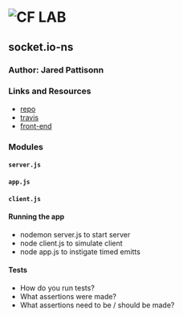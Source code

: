 ![CF](http://i.imgur.com/7v5ASc8.png) LAB
=================================================

## socket.io-ns

### Author: Jared Pattisonn

### Links and Resources
* [repo](https://github.com/jaredpattison/09-socket.io-ns)
* [travis](https://www.travis-ci.com/jaredpattison/09-socket.io-ns)
* [front-end](https://pmww0ww42q.codesandbox.io/)

### Modules
#### `server.js`
#### `app.js`
#### `client.js`

#### Running the app
* nodemon server.js to start server
* node client.js to simulate client
* node app.js to instigate timed emitts

#### Tests
* How do you run tests?
* What assertions were made?
* What assertions need to be / should be made?


